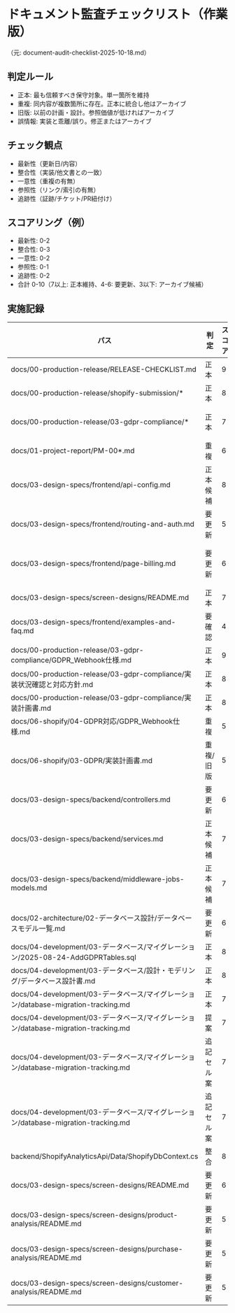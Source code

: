 # ドキュメント監査チェックリスト（作業版）

（元: document-audit-checklist-2025-10-18.md）

## 判定ルール
- 正本: 最も信頼すべき保守対象。単一箇所を維持
- 重複: 同内容が複数箇所に存在。正本に統合し他はアーカイブ
- 旧版: 以前の計画・設計。参照価値が低ければアーカイブ
- 誤情報: 実装と乖離/誤り。修正またはアーカイブ

## チェック観点
- 最新性（更新日/内容）
- 整合性（実装/他文書との一致）
- 一意性（重複の有無）
- 参照性（リンク/索引の有無）
- 追跡性（証跡/チケット/PR紐付け）

## スコアリング（例）
- 最新性: 0-2
- 整合性: 0-3
- 一意性: 0-2
- 参照性: 0-1
- 追跡性: 0-2
- 合計 0-10（7以上: 正本維持、4-6: 要更新、3以下: アーカイブ候補）

## 実施記録
| パス | 判定 | スコア | アクション | 根拠リンク | 担当 | 期限 |
|---|---|---|---|---|---|---|
| docs/00-production-release/RELEASE-CHECKLIST.md | 正本 | 9 | 維持・証跡リンク追記 |  | Kenji | 2025-10-18 |
| docs/00-production-release/shopify-submission/* | 正本 | 8 | スクショ差替え後リンク更新 |  | 福田 | 2025-10-18 |
| docs/00-production-release/03-gdpr-compliance/* | 正本 | 7 | 06-shopify側の重複を参照化 |  | Takashi(提案)/Kenji(実行) | 2025-10-19 |
| docs/01-project-report/PM-00*.md | 重複 | 6 | 99-archiveへ移動（参照追記） |  | Kenji | 2025-10-19 |
| docs/03-design-specs/frontend/api-config.md | 正本候補 | 8 | 維持（使用例のimportを最新に整合） | frontend/src/lib/api-config.ts | Yuki | 2025-10-18 |
| docs/03-design-specs/frontend/routing-and-auth.md | 要更新 | 5 | 内容更新（Clerk記述を方針メモ化、実装はcookiesトークン検証） | frontend/src/app/(authenticated)/layout.tsx, frontend/middleware.ts | Yuki | 2025-10-18 |
| docs/03-design-specs/frontend/page-billing.md | 要更新 | 6 | 実装整合（SubscriptionProvider/useSubscription前提を明記、ルートは /billing と /settings/billing の重複整理） | frontend/src/app/billing/page.tsx, frontend/src/app/settings/billing/page.tsx | Yuki | 2025-10-18 |
| docs/03-design-specs/screen-designs/README.md | 正本 | 7 | 維持（索引の相対リンク確認） | docs/03-design-specs/screen-designs/* | Yuki | 2025-10-18 |
| docs/03-design-specs/frontend/examples-and-faq.md | 要確認 | 4 | 参照リンクの更新（API/ルーティング章への相対リンク） | docs/03-design-specs/frontend/* | Yuki | 2025-10-18 |
| docs/00-production-release/03-gdpr-compliance/GDPR_Webhook仕様.md | 正本 | 9 | 維持（正本）・他箇所は参照化 | backend/ShopifyAnalyticsApi/Controllers/WebhookController.cs | Takashi | 2025-10-19 |
| docs/00-production-release/03-gdpr-compliance/実装状況確認と対応方針.md | 正本 | 8 | 維持・ルート表記統一（/api/webhook vs /api/webhooks） | 実装と差分あり（ルート表記） | Takashi | 2025-10-19 |
| docs/00-production-release/03-gdpr-compliance/実装計画書.md | 正本 | 8 | 維持・最新実装との整合点検 | Controllers/Services 実装あり | Takashi | 2025-10-19 |
| docs/06-shopify/04-GDPR対応/GDPR_Webhook仕様.md | 重複 | 5 | 正本へ統合・旧パスは参照に置換 | 正本と内容重複 | Takashi | 2025-10-19 |
| docs/06-shopify/03-GDPR/実装計画書.md | 重複/旧版 | 5 | 正本へ統合・差分のみ残す | 00-production-release側が正本 | Takashi | 2025-10-19 |
| docs/03-design-specs/backend/controllers.md | 要更新 | 6 | ルート表記統一・GDPR endpoints整合 | 実装: /api/webhook/* | Takashi | 2025-10-19 |
| docs/03-design-specs/backend/services.md | 正本候補 | 7 | 維持・GDPR冪等/非同期を明確化 | 実装方針と一致 | Takashi | 2025-10-19 |
| docs/03-design-specs/backend/middleware-jobs-models.md | 正本候補 | 7 | 維持・Hangfire定期/遅延の補足 | 運用要件の補強余地 | Takashi | 2025-10-19 |
| docs/02-architecture/02-データベース設計/データベースモデル一覧.md | 要更新 | 6 | GDPR/監査系モデルの最新化 | 実装/DDLと差分あり | Takashi | 2025-10-19 |
| docs/04-development/03-データベース/マイグレーション/2025-08-24-AddGDPRTables.sql | 正本 | 8 | 維持 | GDPRRequests/Logs/Stats作成あり | Takashi | 2025-10-19 |
| docs/04-development/03-データベース/設計・モデリング/データベース設計書.md | 正本 | 8 | 維持・IdempotencyKeyユニーク制約DDL追記要 | WebhookEvents差分指摘あり | Takashi | 2025-10-19 |
| docs/04-development/03-データベース/マイグレーション/database-migration-tracking.md | 正本 | 7 | 要更新（IdempotencyKey Unique追加時に追記） | 現状ユニーク制約未記載 | Takashi | 2025-10-19 |
| docs/04-development/03-データベース/マイグレーション/database-migration-tracking.md | 提案 | 7 | 追記案: IdempotencyKey Uniqueの明記、課金DDLの環境別適用状況の最新化 | 2025-08-24/25 DDLおよびMASTERで存在確認済 | Takashi | 2025-10-19 |
| docs/04-development/03-データベース/マイグレーション/database-migration-tracking.md | 追記セル案 | 7 | 行: `2025-08-25-FIX-AddIdempotencyKeyToWebhookEvents.sql` → Development: ✅(2025-08-25 13:10) / Staging: ⏳ / Production: ⏳ | DDL・実装整合済 | Takashi | 2025-10-19 |
| docs/04-development/03-データベース/マイグレーション/database-migration-tracking.md | 追記セル案 | 7 | 行: `2025-08-24-CreateBillingTables.sql` → Development: ✅(2025-08-25) / Staging: ⏳ / Production: ⏳ | DDL・実装整合済 | Takashi | 2025-10-19 |
| backend/ShopifyAnalyticsApi/Data/ShopifyDbContext.cs | 整合 | 8 | 課金/監査DbSetの存在確認済（DDLと一致） | SubscriptionPlans/StoreSubscriptions定義あり | Takashi | 2025-10-19 |
| docs/03-design-specs/screen-designs/README.md | 要更新 | 6 | 相対リンクチェックリストを提案章に追記（索引確認） | docs/03-design-specs/screen-designs/* | Yuki | 2025-10-18 |
| docs/03-design-specs/screen-designs/product-analysis/README.md | 要更新 | 5 | 子ドキュメント・親戻りリンクの確認を実施 | docs/03-design-specs/screen-designs/product-analysis/* | Yuki | 2025-10-18 |
| docs/03-design-specs/screen-designs/purchase-analysis/README.md | 要更新 | 5 | 子ドキュメント・親戻りリンクの確認を実施 | docs/03-design-specs/screen-designs/purchase-analysis/* | Yuki | 2025-10-18 |
| docs/03-design-specs/screen-designs/customer-analysis/README.md | 要更新 | 5 | 子ドキュメント・親戻りリンクの確認を実施 | docs/03-design-specs/screen-designs/customer-analysis/* | Yuki | 2025-10-18 |

